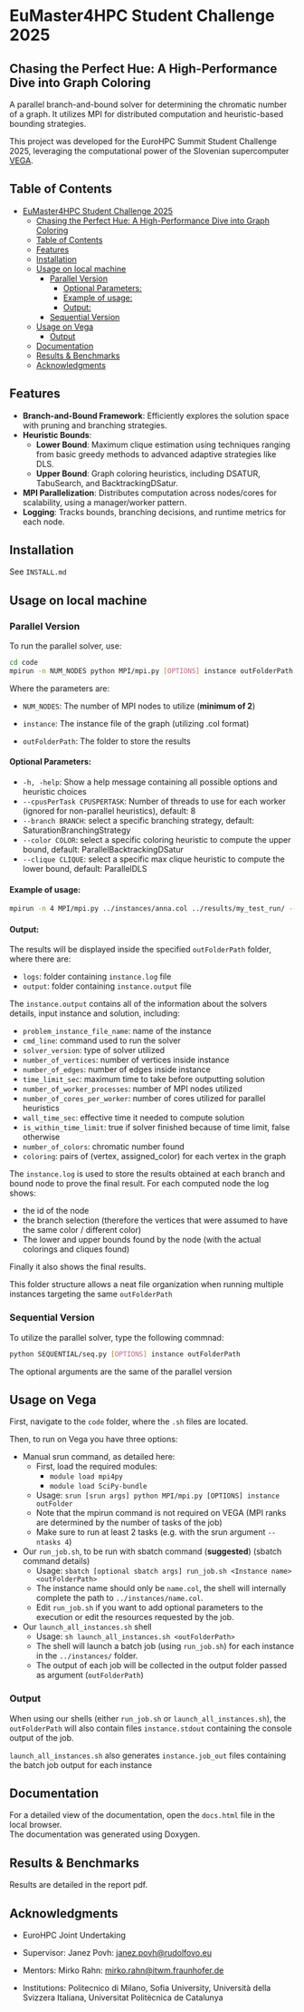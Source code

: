 # EuMaster4HPC Student Challenge 2025
## Chasing the Perfect Hue: A High-Performance Dive into Graph Coloring

A parallel branch-and-bound solver for determining the chromatic number of a graph. It utilizes MPI for distributed computation and heuristic-based bounding strategies.

This project was developed for the EuroHPC Summit Student Challenge 2025, leveraging the computational power of the Slovenian supercomputer [VEGA](https://izum.si/en/vega-en/).


## Table of Contents
- [EuMaster4HPC Student Challenge 2025](#eumaster4hpc-student-challenge-2025)
  - [Chasing the Perfect Hue: A High-Performance Dive into Graph Coloring](#chasing-the-perfect-hue-a-high-performance-dive-into-graph-coloring)
  - [Table of Contents](#table-of-contents)
  - [Features](#features)
  - [Installation](#installation)
  - [Usage on local machine](#usage-on-local-machine)
    - [Parallel Version](#parallel-version)
      - [Optional Parameters:](#optional-parameters)
      - [Example of usage:](#example-of-usage)
      - [Output:](#output)
    - [Sequential Version](#sequential-version)
  - [Usage on Vega](#usage-on-vega)
    - [Output](#output-1)
  - [Documentation](#documentation)
  - [Results \& Benchmarks](#results--benchmarks)
  - [Acknowledgments](#acknowledgments)


## Features
- **Branch-and-Bound Framework**: Efficiently explores the solution space with pruning and branching strategies.
- **Heuristic Bounds**: 
  - **Lower Bound**: Maximum clique estimation using techniques ranging from basic greedy methods to advanced adaptive strategies like DLS.
  - **Upper Bound**: Graph coloring heuristics, including DSATUR, TabuSearch, and BacktrackingDSatur.
- **MPI Parallelization**: Distributes computation across nodes/cores for scalability, using a manager/worker pattern.
- **Logging**: Tracks bounds, branching decisions, and runtime metrics for each node.


## Installation

See ```INSTALL.md```

## Usage on local machine

### Parallel Version

To run the parallel solver, use:
   ```bash
   cd code
   mpirun -n NUM_NODES python MPI/mpi.py [OPTIONS] instance outFolderPath
   ```
   Where the parameters are:
   - ```NUM_NODES```: The number of MPI nodes to utilize (**minimum of 2**)
   - ```instance```: The instance file of the graph (utilizing .col format)

   - ```outFolderPath```: The folder to store the results

#### Optional Parameters:

   - ```-h, -help```: Show a help message containing all possible options and heuristic choices
   - ```--cpusPerTask CPUSPERTASK```: Number of threads to use for each worker (ignored for non-parallel heuristics), default: 8
   - ```--branch BRANCH```: select a specific branching strategy, default: SaturationBranchingStrategy
   - ```--color COLOR```: select a specific coloring heuristic to compute the upper bound, default: ParallelBacktrackingDSatur
   - ```--clique CLIQUE```: select a specific max clique heuristic to compute the lower bound, default: ParallelDLS

#### Example of usage:
```bash
mpirun -n 4 MPI/mpi.py ../instances/anna.col ../results/my_test_run/ --cpusPerTask 16 --branch SaturationBranchingStrategy --color ParallelBacktrackingDSatur --clique ParallelDLS
 ```

#### Output:
The results will be displayed inside the specified ```outFolderPath``` folder, where there are:

- ```logs```: folder containing ```instance.log``` file 
- ```output```: folder containing ```instance.output``` file


The ```instance.output``` contains all of the information about the solvers details, input instance and solution, including:

- ```problem_instance_file_name```: name of the instance
- ```cmd_line```: command used to run the solver 
- ```solver_version```: type of solver utilized
- ```number_of_vertices```: number of vertices inside instance
- ```number_of_edges```: number of edges inside instance
- ```time_limit_sec```: maximum time to take before outputting solution
- ```number_of_worker_processes```: number of MPI nodes utilized
- ```number_of_cores_per_worker```: number of cores utilized for parallel heuristics
- ```wall_time_sec```: effective time it needed to compute solution
- ```is_within_time_limit```: true if solver finished because of time limit, false otherwise
- ```number_of_colors```: chromatic number found
- ```coloring```: pairs of (vertex, assigned_color) for each vertex in the graph

The ```instance.log``` is used to store the results obtained at each branch and bound node to prove the final result.
For each computed node the log shows:
- the id of the node
- the branch selection (therefore the vertices that were assumed to have the same color / different  color)
- The lower and upper bounds found by the node (with the actual colorings and cliques found)

Finally it also shows the final results.

This folder structure allows a neat file organization when running multiple instances targeting the same ```outFolderPath``` 
### Sequential Version

To utilize the parallel solver, type the following commnad:
   ```bash
python SEQUENTIAL/seq.py [OPTIONS] instance outFolderPath
   ```

The optional arguments are the same of the parallel version

## Usage on Vega

First, navigate to the ```code``` folder, where the ```.sh``` files are located.

Then, to run on Vega you have three options:
- Manual srun command, as detailed <a link="https://en-vegadocs.vega.izum.si/first-job/">here</a>:
  - First, load the required modules:
    - ```module load mpi4py```
    - ```module load SciPy-bundle```
  - Usage: ```srun [srun args] python MPI/mpi.py [OPTIONS] instance outFolder```
  - Note that the mpirun command is not required on VEGA (MPI ranks are determined by the number of tasks of the job)
  - Make sure to run at least 2 tasks (e.g. with the srun argument ```--ntasks 4```)
- Our ```run_job.sh```, to be run with sbatch command (**suggested**) (<a link="https://en-vegadocs.vega.izum.si/first-job/">sbatch command details</a>)
  - Usage: ```sbatch [optional sbatch args] run_job.sh <Instance name> <outFolderPath>```
  - The instance name should only be ```name.col```, the shell will internally complete the path to ```../instances/name.col```.
  - Edit ```run_job.sh``` if you want to add optional parameters to the execution or edit the resources requested by the job.
- Our ```launch_all_instances.sh``` shell
  - Usage: ```sh launch_all_instances.sh <outFolderPath>```
  - The shell will launch a batch job (using ```run_job.sh```) for each instance in the ```../instances/``` folder.
  - The output of each job will be collected in the output folder passed as argument (```outFolderPath```)

### Output

When using our shells (either ```run_job.sh``` or ```launch_all_instances.sh```), the ```outFolderPath``` will also contain files ```instance.stdout``` containing the console output of the job.

```launch_all_instances.sh``` also generates ```instance.job_out``` files containing the batch job output for each instance 

## Documentation

For a detailed view of the documentation, open the ```docs.html``` file in the local browser. <br>
The documentation was generated using Doxygen.

## Results & Benchmarks

Results are detailed in the report pdf.

## Acknowledgments

- EuroHPC Joint Undertaking

- Supervisor: Janez Povh: <janez.povh@rudolfovo.eu>

- Mentors: Mirko Rahn: <mirko.rahn@itwm.fraunhofer.de>

- Institutions: Politecnico di Milano, Sofia University, Università della Svizzera Italiana, Universitat Politècnica de Catalunya

